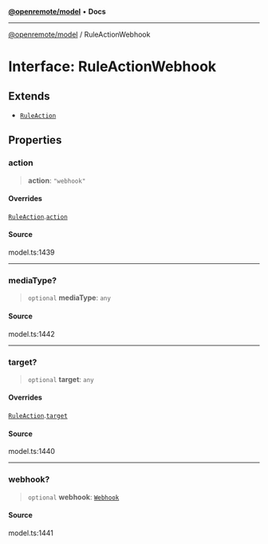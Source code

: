 [**@openremote/model**](../README.md) • **Docs**

***

[@openremote/model](../globals.md) / RuleActionWebhook

# Interface: RuleActionWebhook

## Extends

- [`RuleAction`](RuleAction.md)

## Properties

### action

> **action**: `"webhook"`

#### Overrides

[`RuleAction`](RuleAction.md).[`action`](RuleAction.md#action)

#### Source

model.ts:1439

***

### mediaType?

> `optional` **mediaType**: `any`

#### Source

model.ts:1442

***

### target?

> `optional` **target**: `any`

#### Overrides

[`RuleAction`](RuleAction.md).[`target`](RuleAction.md#target)

#### Source

model.ts:1440

***

### webhook?

> `optional` **webhook**: [`Webhook`](Webhook.md)

#### Source

model.ts:1441
